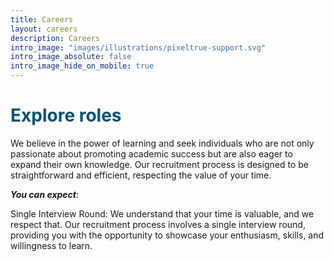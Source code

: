 ```yaml
---
title: Careers
layout: careers
description: Careers
intro_image: "images/illustrations/pixeltrue-support.svg"
intro_image_absolute: false
intro_image_hide_on_mobile: true
---
```


<h1 style="color: #035373;">Explore roles</h1>

We believe in the power of learning and seek individuals who are not only passionate about promoting academic success but are also eager to expand their own knowledge. Our recruitment process is designed to be straightforward and efficient, respecting the value of your time.

***You can expect***:

Single Interview Round: We understand that your time is valuable, and we respect that. Our recruitment process involves a single interview round, providing you with the opportunity to showcase your enthusiasm, skills, and willingness to learn.
